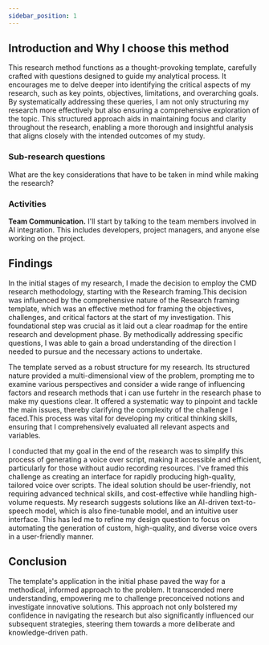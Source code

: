 ```yaml
---
sidebar_position: 1
---
```


## Introduction and Why I choose this method
This research method functions as a thought-provoking template, carefully crafted with questions designed to guide my analytical process. It encourages me to delve deeper into identifying the critical aspects of my research, such as key points, objectives, limitations, and overarching goals. By systematically addressing these queries, I am not only structuring my research more effectively but also ensuring a comprehensive exploration of the topic. This structured approach aids in maintaining focus and clarity throughout the research, enabling a more thorough and insightful analysis that aligns closely with the intended outcomes of my study.


### Sub-research questions 
What are the key considerations that have to be taken in mind while making the research?

### Activities 
**Team Communication.** I'll start by talking to the team members involved in AI integration. This includes developers, project managers, and anyone else working on the project.


## Findings 

In the initial stages of my research, I made the decision to employ the CMD research methodology, starting with the Research framing.This decision was influenced by the comprehensive nature of the Research framing template, which was an effective method for framing the objectives, challenges, and critical factors at the start of my investigation. This foundational step was crucial as it laid out a clear roadmap for the entire research and development phase. By methodically addressing specific questions, I was able to gain a broad understanding of the direction I needed to pursue and the necessary actions to undertake.

The template served as a robust structure for my research. Its structured nature provided a multi-dimensional view of the problem, prompting me to examine various perspectives and consider a wide range of influencing factors and research methods that i can use furtehr in the research phase to make my questions clear. It offered a systematic way to pinpoint and tackle the main issues, thereby clarifying the complexity of the challenge I faced.This process was vital for developing my critical thinking skills, ensuring that I comprehensively evaluated all relevant aspects and variables. 

I conducted that my goal in the end of the research was to simplify this process of generating a voice over script, making it accessible and efficient, particularly for those without audio recording resources. I've framed this challenge as creating an interface for rapidly producing high-quality, tailored voice over scripts. The ideal solution should be user-friendly, not requiring advanced technical skills, and cost-effective while handling high-volume requests. My research suggests solutions like an AI-driven text-to-speech model, which is also fine-tunable model, and an intuitive user interface. This has led me to refine my design question to focus on automating the generation of custom, high-quality, and diverse voice overs in a user-friendly manner.


## Conclusion
The template's application in the initial phase paved the way for a methodical, informed approach to the problem. It transcended mere understanding, empowering me to challenge preconceived notions and investigate innovative solutions. This approach not only bolstered my confidence in navigating the research but also significantly influenced our subsequent strategies, steering them towards a more deliberate and knowledge-driven path.


